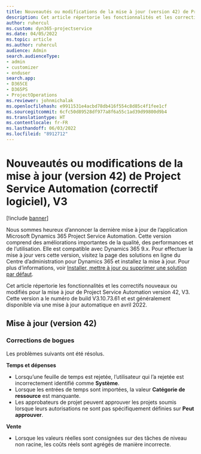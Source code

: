 ```yaml
---
title: Nouveautés ou modifications de la mise à jour (version 42) de Project Service Automation (correctif logiciel), V3
description: Cet article répertorie les fonctionnalités et les correctifs disponibles dans la mise à jour de Microsoft Dynamics 365 Project Service Automation version 42, V3.
author: ruhercul
ms.custom: dyn365-projectservice
ms.date: 04/05/2022
ms.topic: article
ms.author: ruhercul
audience: Admin
search.audienceType:
- admin
- customizer
- enduser
search.app:
- D365CE
- D365PS
- ProjectOperations
ms.reviewer: johnmichalak
ms.openlocfilehash: e9911531e4acbd78db416f554c8d85c4f1fee1cf
ms.sourcegitcommit: 6cfc50d89528df977a8f6a55c1ad39d99800d9b4
ms.translationtype: HT
ms.contentlocale: fr-FR
ms.lasthandoff: 06/03/2022
ms.locfileid: "8912712"
---
```

# <a name="whats-new-or-changed-in-project-service-automation-update-release-42-v3"></a>Nouveautés ou modifications de la mise à jour (version 42) de Project Service Automation (correctif logiciel), V3

[!include [banner](../includes/psa-now-project-operations.md)]

Nous sommes heureux d’annoncer la dernière mise à jour de l’application Microsoft Dynamics 365 Project Service Automation. Cette version comprend des améliorations importantes de la qualité, des performances et de l’utilisation. Elle est compatible avec Dynamics 365 9.x. Pour effectuer la mise à jour vers cette version, visitez la page des solutions en ligne du Centre d’administration pour Dynamics 365 et installez la mise à jour. Pour plus d’informations, voir [Installer, mettre à jour ou supprimer une solution par défaut](/power-platform/admin/install-remove-preferred-solution).

Cet article répertorie les fonctionnalités et les correctifs nouveaux ou modifiés pour la mise à jour de Project Service Automation version 42, V3. Cette version a le numéro de build V3.10.73.61 et est généralement disponible via une mise à jour automatique en avril 2022.

## <a name="update-release-42"></a>Mise à jour (version 42)

### <a name="bug-fixes"></a>Corrections de bogues

Les problèmes suivants ont été résolus.

**Temps et dépenses**

- Lorsqu’une feuille de temps est rejetée, l’utilisateur qui l’a rejetée est incorrectement identifié comme **Système**.
- Lorsque les entrées de temps sont importées, la valeur **Catégorie de ressource** est manquante.
- Les approbateurs de projet peuvent approuver les projets soumis lorsque leurs autorisations ne sont pas spécifiquement définies sur **Peut approuver**.

**Vente**

- Lorsque les valeurs réelles sont consignées sur des tâches de niveau non racine, les coûts réels sont agrégés de manière incorrecte.
